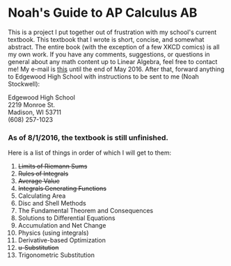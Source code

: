 # Noah's Guide to AP Calculus AB
This is a project I put together out of frustration with my school's current textbook. This textbook that I wrote is short, concise, and somewhat abstract. The entire book (with the exception of a few XKCD comics) is all my own work. If you have any comments, suggestions, or questions in general about any math content up to Linear Algebra, feel free to contact me! My e-mail is [this](mailto:noah.stockwell@edgewoodhs.org "my e-mail") until the end of May 2016. After that, forward anything to Edgewood High School with instructions to be sent to me (Noah Stockwell):

Edgewood High School <br/>
2219 Monroe St. <br/>
Madison, WI 53711 <br/>
(608) 257-1023



### As of 8/1/2016, the textbook is still unfinished.
Here is a list of things in order of which I will get to them:

1. ~~Limits of Riemann Sums~~
2. ~~Rules of Integrals~~
3. ~~Average Value~~
4. ~~Integrals Generating Functions~~
5. Calculating Area
6. Disc and Shell Methods
7. The Fundamental Theorem and Consequences
8. Solutions to Differential Equations
9. Accumulation and Net Change
10. Physics (using integrals)
11. Derivative-based Optimization
12. ~~u-Substitution~~
13. Trigonometric Substitution
